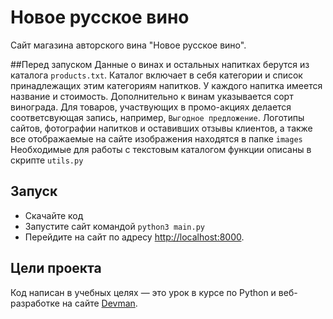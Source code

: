 # Новое русское вино

Сайт магазина авторского вина "Новое русское вино".

##Перед запуском
Данные о винах и остальных напитках берутся из каталога `products.txt`. Каталог включает в себя категории и список принадлежащих этим категориям напитков. У каждого напитка имеется название и стоимость. Дополнительно к винам указывается сорт винограда. Для товаров, участвующих в промо-акциях делается соответсвующая запись, например, `Выгодное предложение`.
Логотипы сайтов, фотографии напитков и оставивших отзывы клиентов, а также все отображаемые на сайте изображения находятся в папке `images`
Необходимые для работы с текстовым каталогом функции описаны в скрипте `utils.py`

## Запуск

- Скачайте код
- Запустите сайт командой `python3 main.py`
- Перейдите на сайт по адресу [http://localhost:8000](http://localhost:8000).

## Цели проекта

Код написан в учебных целях — это урок в курсе по Python и веб-разработке на сайте [Devman](https://dvmn.org).
